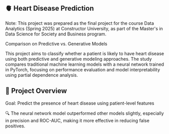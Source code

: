 ## 🫀 Heart Disease Prediction
Note: This project was prepared as the final project for the course Data Analytics (Spring 2025) at Constructor University, as part of the Master's in Data Science for Society and Business program.

Comparison on Predictive vs. Generative Models

This project aims to classify whether a patient is likely to have heart disease using both predictive and generative modeling approaches. The study compares traditional machine learning models with a neural network trained in PyTorch, focusing on performance evaluation and model interpretability using partial dependence analysis.

## 📌 Project Overview
Goal: Predict the presence of heart disease using patient-level features

🔍 The neural network model outperformed other models slightly, especially in precision and ROC-AUC, making it more effective in reducing false positives.



